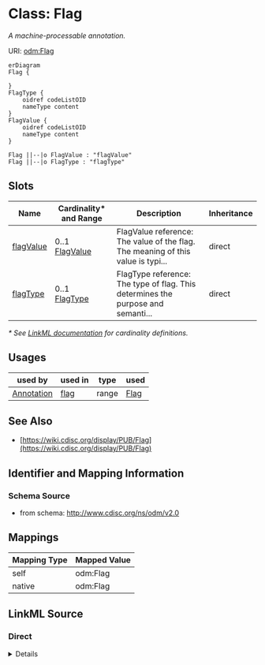 # Class: Flag

_A machine-processable annotation._




URI: [odm:Flag](http://www.cdisc.org/ns/odm/v2.0/Flag)


```mermaid
erDiagram
Flag {

}
FlagType {
    oidref codeListOID  
    nameType content  
}
FlagValue {
    oidref codeListOID  
    nameType content  
}

Flag ||--|o FlagValue : "flagValue"
Flag ||--|o FlagType : "flagType"

```



<!-- no inheritance hierarchy -->


## Slots

| Name | Cardinality* and Range | Description | Inheritance |
| ---  | --- | --- | --- |
| [flagValue](flagValue.md) | 0..1 <br/> [FlagValue](FlagValue.md) | FlagValue reference: The value of the flag. The meaning of this value is typi... | direct |
| [flagType](flagType.md) | 0..1 <br/> [FlagType](FlagType.md) | FlagType reference: The type of flag. This determines the purpose and semanti... | direct |

_* See [LinkML documentation](https://linkml.io/linkml/schemas/slots.html#slot-cardinality) for cardinality definitions._




## Usages

| used by | used in | type | used |
| ---  | --- | --- | --- |
| [Annotation](Annotation.md) | [flag](flag.md) | range | [Flag](Flag.md) |






## See Also

* [https://wiki.cdisc.org/display/PUB/Flag](https://wiki.cdisc.org/display/PUB/Flag)

## Identifier and Mapping Information







### Schema Source


* from schema: http://www.cdisc.org/ns/odm/v2.0





## Mappings

| Mapping Type | Mapped Value |
| ---  | ---  |
| self | odm:Flag |
| native | odm:Flag |





## LinkML Source

<!-- TODO: investigate https://stackoverflow.com/questions/37606292/how-to-create-tabbed-code-blocks-in-mkdocs-or-sphinx -->

### Direct

<details>
```yaml
name: Flag
description: A machine-processable annotation.
from_schema: http://www.cdisc.org/ns/odm/v2.0
see_also:
- https://wiki.cdisc.org/display/PUB/Flag
rank: 1000
slots:
- flagValue
- flagType
slot_usage:
  flagValue:
    name: flagValue
    domain_of:
    - Flag
    range: FlagValue
    maximum_cardinality: 1
  flagType:
    name: flagType
    domain_of:
    - Flag
    range: FlagType
    maximum_cardinality: 1
class_uri: odm:Flag

```
</details>

### Induced

<details>
```yaml
name: Flag
description: A machine-processable annotation.
from_schema: http://www.cdisc.org/ns/odm/v2.0
see_also:
- https://wiki.cdisc.org/display/PUB/Flag
rank: 1000
slot_usage:
  flagValue:
    name: flagValue
    domain_of:
    - Flag
    range: FlagValue
    maximum_cardinality: 1
  flagType:
    name: flagType
    domain_of:
    - Flag
    range: FlagType
    maximum_cardinality: 1
attributes:
  flagValue:
    name: flagValue
    description: 'FlagValue reference: The value of the flag. The meaning of this
      value is typically dependent on the associated FlagType. The actual value must
      be a member of the referenced CodeList'
    from_schema: http://www.cdisc.org/ns/odm/v2.0
    rank: 1000
    identifier: false
    alias: flagValue
    owner: Flag
    domain_of:
    - Flag
    range: FlagValue
    maximum_cardinality: 1
  flagType:
    name: flagType
    description: 'FlagType reference: The type of flag. This determines the purpose
      and semantics of the flag.'
    from_schema: http://www.cdisc.org/ns/odm/v2.0
    rank: 1000
    identifier: false
    alias: flagType
    owner: Flag
    domain_of:
    - Flag
    range: FlagType
    maximum_cardinality: 1
class_uri: odm:Flag

```
</details>